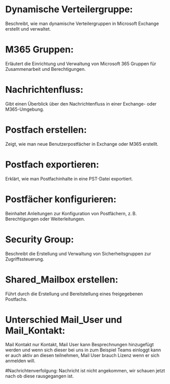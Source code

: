 # Dynamische Verteilergruppe:
Beschreibt, wie man dynamische Verteilergruppen in Microsoft Exchange erstellt und verwaltet.

# M365 Gruppen:
Erläutert die Einrichtung und Verwaltung von Microsoft 365 Gruppen für Zusammenarbeit und Berechtigungen.

# Nachrichtenfluss:
Gibt einen Überblick über den Nachrichtenfluss in einer Exchange- oder M365-Umgebung.

# Postfach erstellen:
Zeigt, wie man neue Benutzerpostfächer in Exchange oder M365 erstellt.

# Postfach exportieren:
Erklärt, wie man Postfachinhalte in eine PST-Datei exportiert.

# Postfächer konfigurieren:
Beinhaltet Anleitungen zur Konfiguration von Postfächern, z. B. Berechtigungen oder Weiterleitungen.

# Security Group:
Beschreibt die Erstellung und Verwaltung von Sicherheitsgruppen zur Zugriffssteuerung.

# Shared_Mailbox erstellen:
Führt durch die Erstellung und Bereitstellung eines freigegebenen Postfachs.

# Unterschied Mail_User und Mail_Kontakt:
Mail Kontakt nur Kontakt, Mail User kann Besprechnungen hinzugefügt werden und wenn sich dieser bei uns in zum Beispiel Teams einloggt kann er auch aktiv an diesen teilnehmen, Mail User brauch Lizenz wenn er sich anmelden will.

#Nachrichtenverfolgung:
Nachricht ist nicht angekommen, wir schauen jetzt nach ob diese rausgegangen ist.

